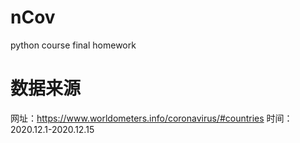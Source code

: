 # nCov
python course final homework

# 数据来源
网址：https://www.worldometers.info/coronavirus/#countries
时间：2020.12.1-2020.12.15
